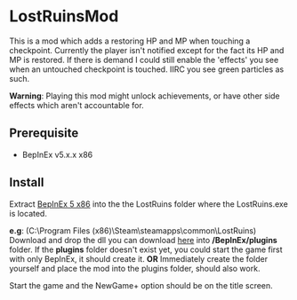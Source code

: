 # LostRuinsMod
This is a mod which adds a restoring HP and MP when touching a checkpoint. Currently the player isn't notified except for the fact its HP and MP is restored.
If there is demand I could still enable the 'effects' you see when an untouched checkpoint is touched. IIRC you see green particles as such.

**Warning**: Playing this mod might unlock achievements, or have other side effects which aren't accountable for.

## Prerequisite
- BepInEx v5.x.x x86

## Install
Extract [BepInEx 5 x86](https://github.com/BepInEx/BepInEx/releases) into the the LostRuins folder where the LostRuins.exe is located.

**e.g**: (C:\Program Files (x86)\Steam\steamapps\common\LostRuins)  
Download and drop the dll you can download [here](https://github.com/thyraxx/LostRuinsMod/releases/latest) into **/BepInEx/plugins** folder.
If the **plugins** folder doesn't exist yet, you could start the game first with only BepInEx, it should create it. 
**OR**
Immediately create the folder yourself and place the mod into the plugins folder, should also work.

Start the game and the NewGame+ option should be on the title screen.
